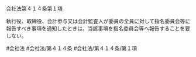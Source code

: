 会社法第４１４条第１項

執行役、取締役、会計参与又は会計監査人が委員の全員に対して指名委員会等に報告すべき事項を通知したときは、当該事項を指名委員会等へ報告することを要しない。

#会社法
#会社法/第４１４条
#会社法/第４１４条/第１項
